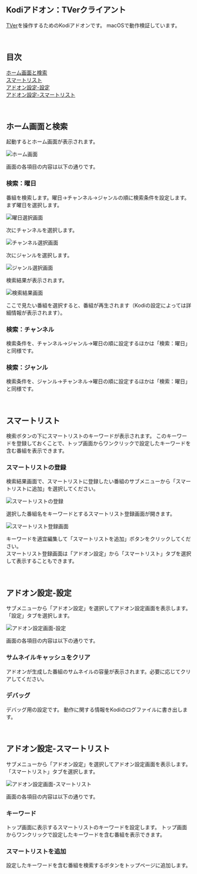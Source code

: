 ## Kodiアドオン：TVerクライアント

[TVer](https://tver.jp)を操作するためのKodiアドオンです。
macOSで動作検証しています。

<br/>

## 目次

[ホーム画面と検索](#ホーム画面と検索)  
[スマートリスト](#スマートリスト)  
[アドオン設定-設定](#アドオン設定-設定)  
[アドオン設定-スマートリスト](#アドオン設定-スマートリスト)

<br/>

## ホーム画面と検索

起動するとホーム画面が表示されます。

![ホーム画面](https://github.com/kodiful/plugin.video.tver/assets/12268536/b1f86b68-dc81-4b05-b1b0-42bd72380d5e)

画面の各項目の内容は以下の通りです。

### 検索：曜日

番組を検索します。曜日→チャンネル→ジャンルの順に検索条件を設定します。まず曜日を選択します。

![曜日選択画面](https://github.com/kodiful/plugin.video.tver/assets/12268536/bb65ef04-a74f-4d6e-aa8f-64c4a7db74da)

次にチャンネルを選択します。

![チャンネル選択画面](https://github.com/kodiful/plugin.video.tver/assets/12268536/5e04044f-b360-4a75-9a3e-fddd46469262)

次にジャンルを選択します。

![ジャンル選択画面](https://github.com/kodiful/plugin.video.tver/assets/12268536/02fed91c-680b-47cc-86c1-b190f0de759e)

検索結果が表示されます。

![検索結果画面](https://github.com/kodiful/plugin.video.tver/assets/12268536/bd6aa208-346e-4431-96fd-2c84dff6aa76)

ここで見たい番組を選択すると、番組が再生されます（Kodiの設定によっては詳細情報が表示されます）。

### 検索：チャンネル

検索条件を、チャンネル→ジャンル→曜日の順に設定するほかは「検索：曜日」と同様です。

### 検索：ジャンル

検索条件を、ジャンル→チャンネル→曜日の順に設定するほかは「検索：曜日」と同様です。

<br/>

## スマートリスト

検索ボタンの下にスマートリストのキーワードが表示されます。
このキーワードを登録しておくことで、トップ画面からワンクリックで設定したキーワードを含む番組を表示できます。

### スマートリストの登録

検索結果画面で、スマートリストに登録したい番組のサブメニューから「スマートリストに追加」を選択してください。

![スマートリストの登録](https://github.com/kodiful/plugin.video.tver/assets/12268536/4026a3b5-3de3-429a-ba67-2897fee7552f)

選択した番組名をキーワードとするスマートリスト登録画面が開きます。

![スマートリスト登録画面](https://github.com/kodiful/plugin.video.tver/assets/12268536/beabfe57-8bb3-4817-98fc-b888b7dce737)

キーワードを適宜編集して「スマートリストを追加」ボタンをクリックしてください。   
スマートリスト登録画面は「アドオン設定」から「スマートリスト」タブを選択して表示することもできます。

<br/>

## アドオン設定-設定

サブメニューから「アドオン設定」を選択してアドオン設定画面を表示します。「設定」タブを選択します。

![アドオン設定画面-設定](https://github.com/kodiful/plugin.video.tver/assets/12268536/b362ec0f-8d1b-4df6-a05e-e58a7b54e4e2)

画面の各項目の内容は以下の通りです。

### サムネイルキャッシュをクリア

アドオンが生成した番組のサムネイルの容量が表示されます。必要に応じてクリアしてください。

### デバッグ

デバッグ用の設定です。 動作に関する情報をKodiのログファイルに書き出します。

<br/>

## アドオン設定-スマートリスト

サブメニューから「アドオン設定」を選択してアドオン設定画面を表示します。「スマートリスト」タブを選択します。

![アドオン設定画面-スマートリスト](https://github.com/kodiful/plugin.video.tver/assets/12268536/beabfe57-8bb3-4817-98fc-b888b7dce737)

画面の各項目の内容は以下の通りです。

### キーワード

トップ画面に表示するスマートリストのキーワードを設定します。
トップ画面からワンクリックで設定したキーワードを含む番組を表示できます。

### スマートリストを追加

設定したキーワードを含む番組を検索するボタンをトップページに追加します。
